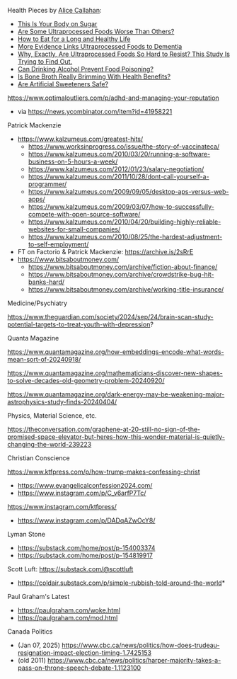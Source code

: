 
Health Pieces by [Alice Callahan](https://www.nytimes.com/by/alice-callahan):
* [This Is Your Body on Sugar](https://www.nytimes.com/interactive/2024/10/30/well/eat/sugar-health-effects-risks.html)
* [Are Some Ultraprocessed Foods Worse Than Others?](https://www.nytimes.com/2024/09/05/well/eat/ultraprocessed-foods-types-unhealthy-study.html)
* [How to Eat for a Long and Healthy Life](https://www.nytimes.com/2024/09/02/well/eat/foods-longevity-aging.html)
* [More Evidence Links Ultraprocessed Foods to Dementia](https://www.nytimes.com/2024/07/31/well/eat/ultraprocessed-foods-brain-health.html)
* [Why, Exactly, Are Ultraprocessed Foods So Hard to Resist? This Study Is Trying to Find Out.](https://www.nytimes.com/2024/07/30/well/eat/ultraprocessed-foods-diet-study.html)
* [Can Drinking Alcohol Prevent Food Poisoning?](https://www.nytimes.com/2024/09/16/well/eat/alcohol-food-poisoning.html)
* [Is Bone Broth Really Brimming With Health Benefits?](https://www.nytimes.com/2024/10/15/well/eat/bone-broth-health-benefits.html)
* [Are Artificial Sweeteners Safe?](https://www.nytimes.com/2024/07/16/well/eat/artificial-sweeteners-sugar-free.html)

https://www.optimaloutliers.com/p/adhd-and-managing-your-reputation
- via https://news.ycombinator.com/item?id=41958221

Patrick Mackenzie
- https://www.kalzumeus.com/greatest-hits/
	- https://www.worksinprogress.co/issue/the-story-of-vaccinateca/
	- https://www.kalzumeus.com/2010/03/20/running-a-software-business-on-5-hours-a-week/
	- https://www.kalzumeus.com/2012/01/23/salary-negotiation/
	- https://www.kalzumeus.com/2011/10/28/dont-call-yourself-a-programmer/
	- https://www.kalzumeus.com/2009/09/05/desktop-aps-versus-web-apps/
	- https://www.kalzumeus.com/2009/03/07/how-to-successfully-compete-with-open-source-software/
	- https://www.kalzumeus.com/2010/04/20/building-highly-reliable-websites-for-small-companies/
	- https://www.kalzumeus.com/2010/08/25/the-hardest-adjustment-to-self-employment/
- FT on Factorio & Patrick Mackenzie: https://archive.is/2sRrE
- https://www.bitsaboutmoney.com/
	- https://www.bitsaboutmoney.com/archive/fiction-about-finance/
	- https://www.bitsaboutmoney.com/archive/crowdstrike-bug-hit-banks-hard/
	- https://www.bitsaboutmoney.com/archive/working-title-insurance/



Medicine/Psychiatry

https://www.theguardian.com/society/2024/sep/24/brain-scan-study-potential-targets-to-treat-youth-with-depression?




Quanta Magazine

https://www.quantamagazine.org/how-embeddings-encode-what-words-mean-sort-of-20240918/

https://www.quantamagazine.org/mathematicians-discover-new-shapes-to-solve-decades-old-geometry-problem-20240920/

https://www.quantamagazine.org/dark-energy-may-be-weakening-major-astrophysics-study-finds-20240404/


Physics, Material Science, etc.

https://theconversation.com/graphene-at-20-still-no-sign-of-the-promised-space-elevator-but-heres-how-this-wonder-material-is-quietly-changing-the-world-239223


Christian Conscience

https://www.ktfpress.com/p/how-trump-makes-confessing-christ
- https://www.evangelicalconfession2024.com/
- https://www.instagram.com/p/C_v6arfP7Tc/

https://www.instagram.com/ktfpress/
- https://www.instagram.com/p/DADqAZwOcY8/


Lyman Stone
* https://substack.com/home/post/p-154003374
* https://substack.com/home/post/p-154819917

Scott Luft: https://substack.com/@scottluft 
* https://coldair.substack.com/p/simple-rubbish-told-around-the-world*


Paul Graham's Latest
* https://paulgraham.com/woke.html
* https://paulgraham.com/mod.html


Canada Politics
- (Jan 07, 2025) https://www.cbc.ca/news/politics/how-does-trudeau-resignation-impact-election-timing-1.7425153
- (old 2011) https://www.cbc.ca/news/politics/harper-majority-takes-a-pass-on-throne-speech-debate-1.1123100


